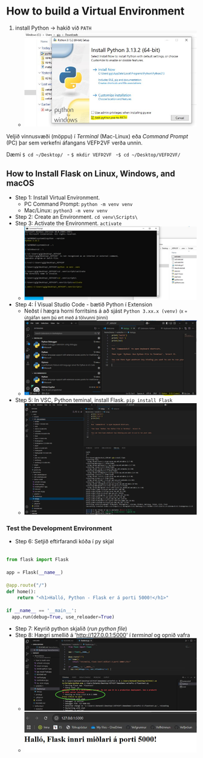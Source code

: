 # How to build a Virtual Environment

1. install Python -> hakið við `PATH`
   * ![install python](install-python-1.jpg)

Veljið vinnusvæði (möppu) í _Terminal_ (Mac-Linux) eða _Command Prompt_ (PC) þar sem verkefni áfangans VEFÞ2VF verða unnin.

Dæmi `$ cd ~/Desktop/ ` - `$ mkdir VEFÞ2VF ` -`$ cd ~/Desktop/VEFÞ2VF/ `

## How to Install Flask on Linux, Windows, and macOS

- Step 1: Install Virtual Environment. 
  * PC Command Prompt: `python -m venv venv` 
  * Mac/Linux: `python3 -m venv venv`
- Step 2: Create an Environment. `cd venv\Scripts\`
- Step 3: Activate the Environment. `activate`
  * ![activate venv](activate-venv.jpg)
- Step 4: Í Visual Studio Code - bætið Python í Extension
  * Neðst í hægra horni forritsins á að sjást `Python 3.xx.x (venv)` <small>(x = útgáfan sem þú ert með á tölvunni þinni)</small>
  * ![VCS ok](vsc-venv-ok.jpg)
- Step 5: In VSC, Python teminal, install Flask. `pip install Flask`
  * ![pip install](pip-install-Flask.jpg)

### Test the Development Environment

- Step 6: Setjið eftirfarandi kóða í py skjal

```python

from flask import Flask

app = Flask(__name__)

@app.route("/")
def home():
    return "<h1>Halló, Python - Flask er á porti 5000!</h1>"

if __name__ == '__main__':
  app.run(debug=True, use_reloader=True)  

```
- Step 7: Keyrið python skjalið (_run python file_)
- Step 8: Hægri smellið á 'http://127.0.0.1:5000' í _terminal_ og opnið vafra
  - ![Flask run](runFlaskrun.jpg)
  - ![Halló Flask](halloFlask.jpg)
